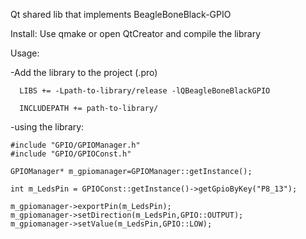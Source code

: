 Qt shared lib that implements BeagleBoneBlack-GPIO

Install:
  Use qmake or open QtCreator and compile the library
  
Usage:

  -Add the library to the project (.pro)
  
      LIBS += -Lpath-to-library/release -lQBeagleBoneBlackGPIO

      INCLUDEPATH += path-to-library/
      
  -using the library:
  
    #include "GPIO/GPIOManager.h"
    #include "GPIO/GPIOConst.h"
    
    GPIOManager* m_gpiomanager=GPIOManager::getInstance();

    int m_LedsPin = GPIOConst::getInstance()->getGpioByKey("P8_13");

    m_gpiomanager->exportPin(m_LedsPin);
    m_gpiomanager->setDirection(m_LedsPin,GPIO::OUTPUT);
    m_gpiomanager->setValue(m_LedsPin,GPIO::LOW);
  
